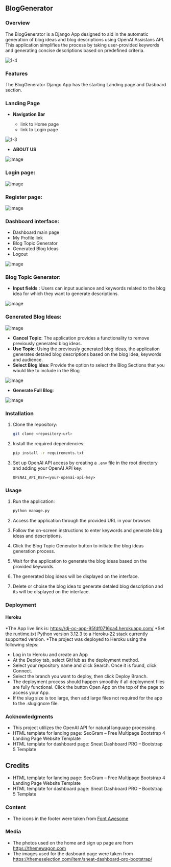 ## BlogGenerator

### Overview
The BlogGenerator is a Django App designed to aid in the automatic generation of blog ideas and blog descriptions using OpenAI Assistans API. This application simplifies the process by taking user-provided keywords and generating concise descriptions based on predefined criteria.

![1-4](https://github.com/user-attachments/assets/2cf7a9e0-cc57-4652-852e-4601018069da)


### Features
The BlogGenerator Django App has the starting Landing page and Dasboard section.

### Landing Page

- __Navigation Bar__

  - link to Home page
  - link to Login page

![1-3](https://github.com/user-attachments/assets/6cde5e22-70ad-4809-8eb4-7697ca50e714)

- __ABOUT US__

![image](https://github.com/user-attachments/assets/3c23385e-df21-4558-aea6-a68b8a0b9420)

### Login page:

![image](https://github.com/user-attachments/assets/06b61b79-e8cc-4e9e-944d-5fb00bb6bd89)

### Register page:

![image](https://github.com/user-attachments/assets/769002fb-6d33-4b16-ac71-132a02b0cb65)

### Dashboard interface:
- Dashboard main page
- My Profile link
- Blog Topic Generator
- Generated Blog Ideas
- Logout

![image](https://github.com/user-attachments/assets/a0d6ef77-cb79-4aec-9af4-2b04e2b89100)

### Blog Topic Generator:
- **Input fields** : Users can input audience and keywords related to the blog idea for which they want to generate descriptions.

![image](https://github.com/user-attachments/assets/245d8be4-bca1-4c52-89bf-77c44dc188f5)

### Generated Blog Ideas:

![image](https://github.com/user-attachments/assets/b32d6c70-5762-4a36-80af-6bcbffcf1f50)

- **Cancel Topic**: The application provides a functionality to remove previously generated blog ideas.
- **Use Topic**: Using the previously generated blog ideas, the application generates detaled blog descriptions based on the blog idea, keywords and audience.
- **Select Blog Idea**: Provide the option to select the Blog Sections that you would like to include in the Blog

![image](https://github.com/user-attachments/assets/33dd139a-6a07-4d56-b258-ed6777c49244)

- **Generate Full Blog**: 

![image](https://github.com/user-attachments/assets/86160bd4-b625-46a7-9897-323146b6b44e)


### Installation
1. Clone the repository:

    ```bash
    git clone <repository-url>
    ```

2. Install the required dependencies:

    ```bash
    pip install -r requirements.txt
    ```

3. Set up OpenAI API access by creating a `.env` file in the root directory and adding your OpenAI API key:

    ```
    OPENAI_API_KEY=<your-openai-api-key>
    ```

### Usage
1. Run the application:

    ```bash
    python manage.py
    ```

2. Access the application through the provided URL in your browser.
3. Follow the on-screen instructions to enter keywords and generate blog ideas and descriptions.
4. Click the Blog Topic Generator button to initiate the blog ideas generation process.
5. Wait for the application to generate the blog ideas based on the provided keywords.
6. The generated blog ideas will be displayed on the interface.
6. Delete or choise the blog idea to generate detaled blog description and its will be displayed on the interface.

### Deployment
#### Heroku

*The App live link is: https://dj-oc-app-95fdf0716ca4.herokuapp.com/
*Set the runtime.txt Python version 3.12.3 to a Heroku-22 stack currently supported version.
*The project was deployed to Heroku using the following steps:
- Log in to Heroku and create an App
- At the Deploy tab, select GitHub as the deployment method.
- Select your repository name and click Search. Once it is found, click Connect.
- Select the branch you want to deploy, then click Deploy Branch.
- The deployment process should happen smoothly if all deployment files are fully functional. Click the button Open App on the top of the page to access your App.
- If the slug size is too large, then add large files not required for the app to the .slugignore file.


### Acknowledgments
- This project utilizes the OpenAI API for natural language processing.
- HTML template for landing page: SeoGram – Free Multipage Bootstrap 4 Landing Page Website Template
- HTML template for dashboard page: Sneat Dashboard PRO – Bootstrap 5 Template

## Credits 

- HTML template for landing page: SeoGram – Free Multipage Bootstrap 4 Landing Page Website Template
- HTML template for dashboard page: Sneat Dashboard PRO – Bootstrap 5 Template

### Content 

- The icons in the footer were taken from [Font Awesome](https://fontawesome.com/)

### Media

- The photos used on the home and sign up page are from https://themewagon.com
- The images used for the dasboard page were taken from https://themeselection.com/item/sneat-dashboard-pro-bootstrap/



